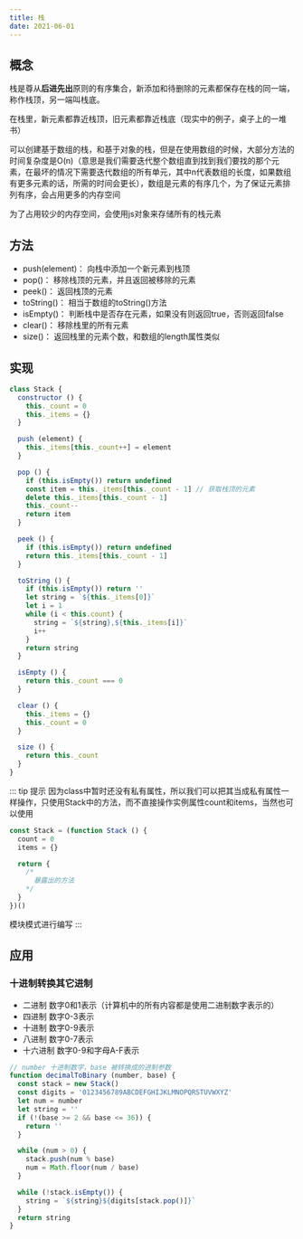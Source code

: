 ```yaml
---
title: 栈
date: 2021-06-01
---
```


## 概念
栈是尊从**后进先出**原则的有序集合，新添加和待删除的元素都保存在栈的同一端，称作栈顶，另一端叫栈底。

在栈里，新元素都靠近栈顶，旧元素都靠近栈底（现实中的例子，桌子上的一堆书）

可以创建基于数组的栈，和基于对象的栈，但是在使用数组的时候，大部分方法的时间复杂度是O(n)（意思是我们需要迭代整个数组直到找到我们要找的那个元素，在最坏的情况下需要迭代数组的所有单元，其中n代表数组的长度，如果数组有更多元素的话，所需的时间会更长），数组是元素的有序几个，为了保证元素排列有序，会占用更多的内存空间

为了占用较少的内存空间，会使用js对象来存储所有的栈元素

## 方法
* push(element)： 向栈中添加一个新元素到栈顶
* pop()： 移除栈顶的元素，并且返回被移除的元素
* peek()： 返回栈顶的元素
* toString()： 相当于数组的toString()方法
* isEmpty()： 判断栈中是否存在元素，如果没有则返回true，否则返回false
* clear()： 移除栈里的所有元素
* size()： 返回栈里的元素个数，和数组的length属性类似

## 实现
``` js
class Stack {
  constructor () {
    this._count = 0
    this._items = {}
  }

  push (element) {
    this._items[this._count++] = element
  }

  pop () {
    if (this.isEmpty()) return undefined
    const item = this._items[this._count - 1] // 获取栈顶的元素
    delete this._items[this._count - 1]
    this._count--
    return item
  }

  peek () {
    if (this.isEmpty()) return undefined
    return this._items[this._count - 1]
  }

  toString () {
    if (this.isEmpty()) return ''
    let string = `${this._items[0]}`
    let i = 1
    while (i < this.count) {
      string = `${string},${this._items[i]}`
      i++
    }
    return string
  }

  isEmpty () {
    return this._count === 0
  }

  clear () {
    this._items = {}
    this._count = 0
  }

  size () {
    return this._count
  }
}
```
::: tip 提示
  因为class中暂时还没有私有属性，所以我们可以把其当成私有属性一样操作，只使用Stack中的方法，而不直接操作实例属性count和items，当然也可以使用
  ```js
  const Stack = (function Stack () {
    count = 0
    items = {}

    return {
      /* 
        暴露出的方法 
      */
    }
  })() 
  ```
  模块模式进行编写
:::
## 应用

### 十进制转换其它进制

* 二进制 数字0和1表示（计算机中的所有内容都是使用二进制数字表示的）
* 四进制 数字0-3表示
* 十进制 数字0-9表示
* 八进制 数字0-7表示
* 十六进制 数字0-9和字母A-F表示
``` js
// number 十进制数字，base 被转换成的进制参数
function decimalToBinary (number, base) {
  const stack = new Stack()
  const digits = '0123456789ABCDEFGHIJKLMNOPQRSTUVWXYZ'
  let num = number
  let string = ''
  if (!(base >= 2 && base <= 36)) {
    return ''
  }

  while (num > 0) {
    stack.push(num % base)
    num = Math.floor(num / base)
  }

  while (!stack.isEmpty()) {
    string = `${string}${digits[stack.pop()]}`
  }
  return string
}
```